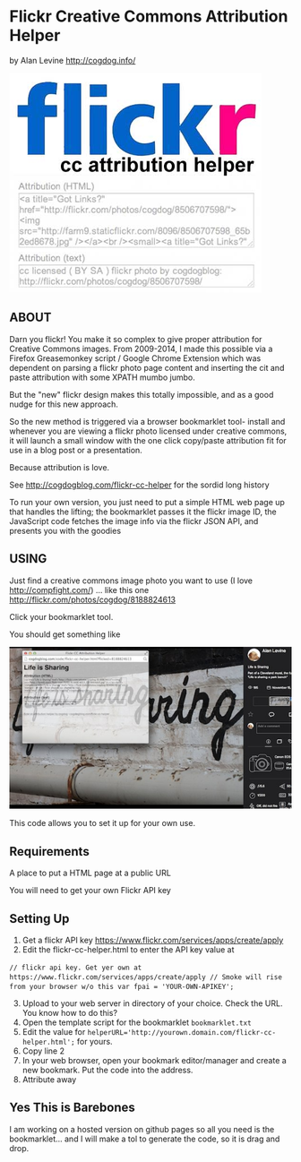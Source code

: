 Flickr Creative Commons Attribution Helper
=========================
by Alan Levine http://cogdog.info/

![flickr needs help attribution](images/flickr-cc.-logo.jpg "cc logo")


ABOUT
-----
Darn you flickr! You make it so complex to give proper attribution for Creative Commons images. From 2009-2014, I made this possible via a Firefox Greasemonkey script / Google Chrome Extension which was dependent on parsing a flickr photo page content and inserting the cit and paste attribution with some XPATH mumbo jumbo.

But the "new" flickr design makes this totally impossible, and as a good nudge for this new approach. 

So the new method is triggered via a browser bookmarklet tool- install and whenever you are viewing a flickr photo licensed under creative commons, it will launch a small window with the one click copy/paste attribution fit for use in a blog post or a presentation.

Because attribution is love.

See http://cogdogblog.com/flickr-cc-helper for the sordid long history

To run your own version, you just need to put a simple HTML web page up that handles the lifting; the bookmarklet passes it the flickr image ID, the JavaScript code fetches the image info via the flickr JSON API, and presents you with the goodies

USING
-----
Just find a creative commons image photo you want to use (I love http://compfight.com/) ... like this one http://flickr.com/photos/cogdog/8188824613

Click your bookmarklet tool.

You should get something like 

![Screen shot of image helper](images/cc-helper-shot.jpg "Example")

This code allows you to set it up for your own use.



Requirements
------------

A place to put a HTML page at a public URL

You will need to get your own Flickr API key 


Setting Up
----------
1. Get a flickr API key https://www.flickr.com/services/apps/create/apply
2. Edit the  flickr-cc-helper.html to enter the API key value at

`// flickr api key. Get yer own at https://www.flickr.com/services/apps/create/apply
// Smoke will rise from your browser w/o this
var fpai = 'YOUR-OWN-APIKEY';`


3. Upload to your web server in directory of your choice.  Check the URL. You know how to do this?
4. Open the template script for the bookmarklet `bookmarklet.txt` 
5. Edit the value for `helperURL='http://yourown.domain.com/flickr-cc-helper.html';` for yours.
6. Copy line 2
7. In your web browser, open your bookmark editor/manager and create a new bookmark. Put the code into the address.
8. Attribute away

Yes This is Barebones
---------------------
I am working on a hosted version on github pages so all you need is the bookmarklet... and I will make a tol to generate the code, so it is drag and drop.



